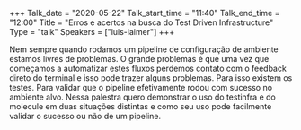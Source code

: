 +++
Talk_date = "2020-05-22"
Talk_start_time = "11:40"
Talk_end_time = "12:00"
Title = "Erros e acertos na busca do Test Driven Infrastructure"
Type = "talk"
Speakers = ["luis-laimer"]
+++

Nem sempre quando rodamos um pipeline de configuração de ambiente estamos livres de problemas. O grande problemas é que uma vez que começamos a automatizar estes fluxos perdemos contato com o feedback direto do terminal e isso pode trazer alguns problemas. Para isso existem os testes. Para validar que o pipeline efetivamente rodou com sucesso no ambiente alvo. Nessa palestra quero demonstrar o uso do testinfra e do molecule em duas situações distintas e como seu uso pode facilmente  validar o sucesso ou não de um pipeline.